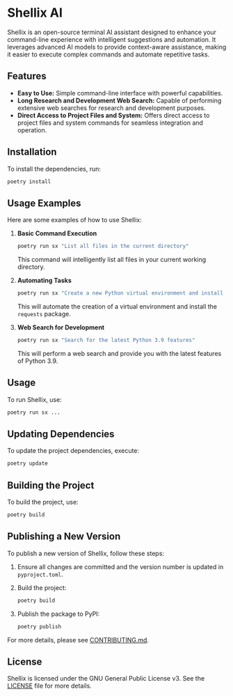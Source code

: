 # Shellix AI

Shellix is an open-source terminal AI assistant designed to enhance your command-line experience with intelligent suggestions and automation. It leverages advanced AI models to provide context-aware assistance, making it easier to execute complex commands and automate repetitive tasks.

## Features

- **Easy to Use:** Simple command-line interface with powerful capabilities.
- **Long Research and Development Web Search:** Capable of performing extensive web searches for research and development purposes.
- **Direct Access to Project Files and System:** Offers direct access to project files and system commands for seamless integration and operation.

## Installation

To install the dependencies, run:

```bash
poetry install
```

## Usage Examples

Here are some examples of how to use Shellix:

1. **Basic Command Execution**
   ```bash
   poetry run sx "List all files in the current directory"
   ```
   This command will intelligently list all files in your current working directory.

2. **Automating Tasks**
   ```bash
   poetry run sx "Create a new Python virtual environment and install requests"
   ```
   This will automate the creation of a virtual environment and install the `requests` package.

3. **Web Search for Development**
   ```bash
   poetry run sx "Search for the latest Python 3.9 features"
   ```
   This will perform a web search and provide you with the latest features of Python 3.9.

## Usage

To run Shellix, use:

```bash
poetry run sx ...
```

## Updating Dependencies

To update the project dependencies, execute:

```bash
poetry update
```

## Building the Project

To build the project, use:

```bash
poetry build
```

## Publishing a New Version

To publish a new version of Shellix, follow these steps:

1. Ensure all changes are committed and the version number is updated in `pyproject.toml`.
2. Build the project:

    ```bash
    poetry build
    ```

3. Publish the package to PyPI:

    ```bash
    poetry publish
    ```

For more details, please see [CONTRIBUTING.md](CONTRIBUTING.md).

## License

Shellix is licensed under the GNU General Public License v3. See the [LICENSE](LICENSE) file for more details.
